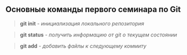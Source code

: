 ## Основные команды первого семинара по Git

> **git init** - *инициализация локального репозитория*

>  **git status** - *получить информацию от git о текущем состоянии*

> **git add** - *добавить файлы к следующему коммиту*